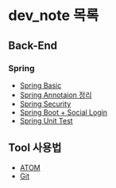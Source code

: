 # dev_note 목록
## Back-End
### Spring
* [Spring Basic]()
* [Spring Annotaion 정리]()
* [Spring Security]()
* [Spring Boot + Social Login](03_study/02_Bank-End/01_Spring/SpringBoot_Social_Login.md)
* [Spring Unit Test]()


## Tool 사용법
- [ATOM](https://github.com/JiYoonKimjimmy/dev_note/blob/master/02_note/01_atom)
- [Git](https://github.com/JiYoonKimjimmy/dev_note/blob/master/02_note/02_git)
